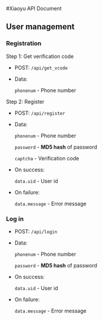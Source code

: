 #Xiaoyu API Document

## User management

### Registration 

Step 1: Get verification code

- POST: `/api/get_vcode`
- Data:

    `phonenum` - Phone number

Step 2: Register

- POST: `/api/register`

- Data:

    `phonenum` - Phone number

    `password` - **MD5 hash** of password

    `captcha` - Verification code

- On success:

    `data.uid` - User id

- On failure:

    `data.message` - Error message

### Log in

- POST: `/api/login`

- Data:

    `phonenum` - Phone number

    `password` - **MD5 hash** of password

- On success:

    `data.uid` - User id

- On failure:

    `data.message` - Error message
